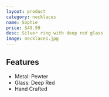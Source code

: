 ```yaml
---
layout: product
category: necklaces
name: Sophie
price: $49.99
desc: Silver ring with deep red glass
image: necklace1.jpg
---
```


## Features

- Metal: Pewter
- Glass: Deep Red
- Hand Crafted